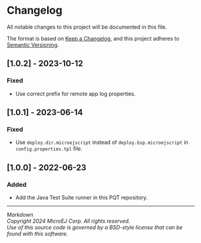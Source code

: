 # Changelog

All notable changes to this project will be documented in this file.

The format is based on [Keep a Changelog](https://keepachangelog.com/en/1.0.0/),
and this project adheres to [Semantic Versioning](https://semver.org/spec/v2.0.0.html).

## [1.0.2] - 2023-10-12

### Fixed

- Use correct prefix for remote app log properties.

## [1.0.1] - 2023-06-14

### Fixed

- Use ``deploy.dir.microejscript`` instead of ``deploy.bsp.microejscript`` in ``config.properties.tpl`` file.

## [1.0.0] - 2022-06-23

### Added

- Add the Java Test Suite runner in this PQT repository.

---
_Markdown_  
_Copyright 2024 MicroEJ Corp. All rights reserved._  
_Use of this source code is governed by a BSD-style license that can be found with this software._  
